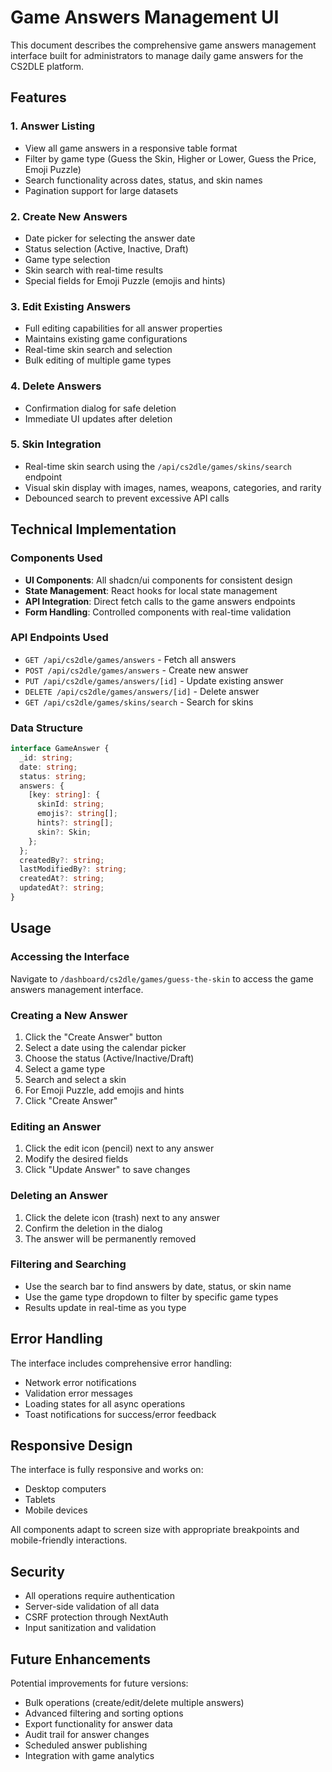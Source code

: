 # Game Answers Management UI

This document describes the comprehensive game answers management interface built for administrators to manage daily game answers for the CS2DLE platform.

## Features

### 1. **Answer Listing**
- View all game answers in a responsive table format
- Filter by game type (Guess the Skin, Higher or Lower, Guess the Price, Emoji Puzzle)
- Search functionality across dates, status, and skin names
- Pagination support for large datasets

### 2. **Create New Answers**
- Date picker for selecting the answer date
- Status selection (Active, Inactive, Draft)
- Game type selection
- Skin search with real-time results
- Special fields for Emoji Puzzle (emojis and hints)

### 3. **Edit Existing Answers**
- Full editing capabilities for all answer properties
- Maintains existing game configurations
- Real-time skin search and selection
- Bulk editing of multiple game types

### 4. **Delete Answers**
- Confirmation dialog for safe deletion
- Immediate UI updates after deletion

### 5. **Skin Integration**
- Real-time skin search using the `/api/cs2dle/games/skins/search` endpoint
- Visual skin display with images, names, weapons, categories, and rarity
- Debounced search to prevent excessive API calls

## Technical Implementation

### Components Used
- **UI Components**: All shadcn/ui components for consistent design
- **State Management**: React hooks for local state management
- **API Integration**: Direct fetch calls to the game answers endpoints
- **Form Handling**: Controlled components with real-time validation

### API Endpoints Used
- `GET /api/cs2dle/games/answers` - Fetch all answers
- `POST /api/cs2dle/games/answers` - Create new answer
- `PUT /api/cs2dle/games/answers/[id]` - Update existing answer
- `DELETE /api/cs2dle/games/answers/[id]` - Delete answer
- `GET /api/cs2dle/games/skins/search` - Search for skins

### Data Structure
```typescript
interface GameAnswer {
  _id: string;
  date: string;
  status: string;
  answers: {
    [key: string]: {
      skinId: string;
      emojis?: string[];
      hints?: string[];
      skin?: Skin;
    };
  };
  createdBy?: string;
  lastModifiedBy?: string;
  createdAt?: string;
  updatedAt?: string;
}
```

## Usage

### Accessing the Interface
Navigate to `/dashboard/cs2dle/games/guess-the-skin` to access the game answers management interface.

### Creating a New Answer
1. Click the "Create Answer" button
2. Select a date using the calendar picker
3. Choose the status (Active/Inactive/Draft)
4. Select a game type
5. Search and select a skin
6. For Emoji Puzzle, add emojis and hints
7. Click "Create Answer"

### Editing an Answer
1. Click the edit icon (pencil) next to any answer
2. Modify the desired fields
3. Click "Update Answer" to save changes

### Deleting an Answer
1. Click the delete icon (trash) next to any answer
2. Confirm the deletion in the dialog
3. The answer will be permanently removed

### Filtering and Searching
- Use the search bar to find answers by date, status, or skin name
- Use the game type dropdown to filter by specific game types
- Results update in real-time as you type

## Error Handling

The interface includes comprehensive error handling:
- Network error notifications
- Validation error messages
- Loading states for all async operations
- Toast notifications for success/error feedback

## Responsive Design

The interface is fully responsive and works on:
- Desktop computers
- Tablets
- Mobile devices

All components adapt to screen size with appropriate breakpoints and mobile-friendly interactions.

## Security

- All operations require authentication
- Server-side validation of all data
- CSRF protection through NextAuth
- Input sanitization and validation

## Future Enhancements

Potential improvements for future versions:
- Bulk operations (create/edit/delete multiple answers)
- Advanced filtering and sorting options
- Export functionality for answer data
- Audit trail for answer changes
- Scheduled answer publishing
- Integration with game analytics
